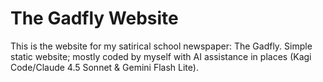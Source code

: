 # The Gadfly Website

This is the website for my satirical school newspaper: The Gadfly.
Simple static website; mostly coded by myself with AI assistance in places (Kagi Code/Claude 4.5 Sonnet & Gemini Flash Lite).
